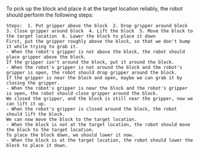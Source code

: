 To pick up the block and place it at the target location reliably, the robot should perform the following steps:

    Steps:  1. Put gripper above the block  2. Drop gripper around block  3. Close gripper around block  4. Lift the block  5. Move the block to the target location  6. Lower the block to place it down
    First, put the gripper roughly above the block, so that we don't bump it while trying to grab it.
    - When the robot's gripper is not above the block, the robot should place gripper above the block.
    If the gripper isn't around the block, put it around the block.
    - When the robot's gripper is not around the block and the robot's gripper is open, the robot should drop gripper around the block.
    If the gripper is near the block and open, maybe we can grab it by closing the gripper.
    - When the robot's gripper is near the block and the robot's gripper is open, the robot should close gripper around the block.
    We closed the gripper, and the block is still near the gripper, now we can lift it up.
    - When the robot's gripper is closed around the block, the robot should lift the block.
    We can now move the block to the target location.
    - When the block is not at the target location, the robot should move the block to the target location.
    To place the block down, we should lower it now.
    - When the block is at the target location, the robot should lower the block to place it down.